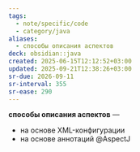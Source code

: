 ```yaml
---
tags:
  - note/specific/code
  - category/java
aliases:
  - способы описания аспектов
deck: obsidian::java
created: 2025-06-15T12:12:52+03:00
updated: 2025-09-21T12:38:26+03:00
sr-due: 2026-09-11
sr-interval: 355
sr-ease: 290
---
```


**способы описания аспектов**
—
- на основе XML-конфигурации
- на основе аннотаций @AspectJ
